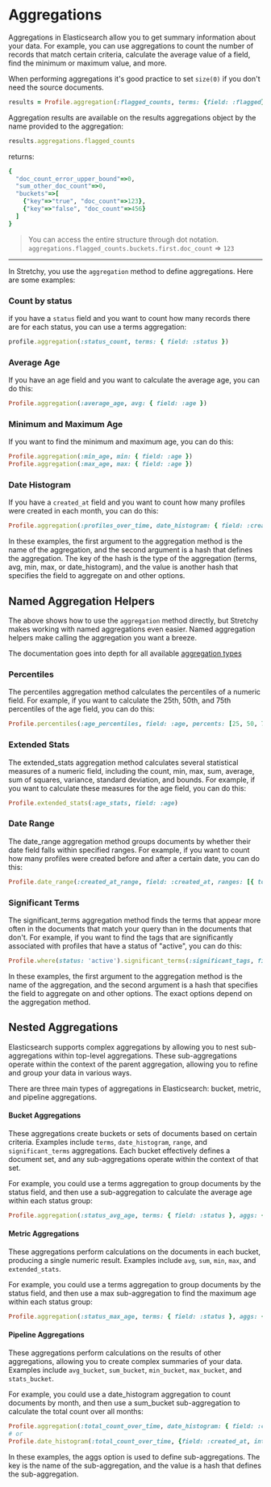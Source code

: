# Aggregations

Aggregations in Elasticsearch allow you to get summary information about your data. For example, you can use aggregations to count the number of records that match certain criteria, calculate the average value of a field, find the minimum or maximum value, and more.


When performing aggregations it's good practice to set `size(0)` if you don't need the source documents.

```ruby
results = Profile.aggregation(:flagged_counts, terms: {field: :flagged}).size(0)
```

Aggregation results are available on the results aggregations object by the name provided to the aggregation:

```ruby
results.aggregations.flagged_counts
```

returns:
```ruby
{
  "doc_count_error_upper_bound"=>0,
  "sum_other_doc_count"=>0,
  "buckets"=>[
    {"key"=>"true", "doc_count"=>123},
    {"key"=>"false", "doc_count"=>456}
  ]
}
```

> You can access the entire structure through dot notation. `aggregations.flagged_counts.buckets.first.doc_count` => `123`


--- 

In Stretchy, you use the `aggregation` method to define aggregations. Here are some examples:

### Count by status 

if you have a `status` field and you want to count how many records there are for each status, you can use a terms aggregation:
```ruby
profile.aggregation(:status_count, terms: { field: :status })
```


### Average Age

If you have an age field and you want to calculate the average age, you can do this:

```ruby
Profile.aggregation(:average_age, avg: { field: :age })
```

### Minimum and Maximum Age

If you want to find the minimum and maximum age, you can do this:

```ruby
Profile.aggregation(:min_age, min: { field: :age })
Profile.aggregation(:max_age, max: { field: :age })
```

### Date Histogram

If you have a `created_at` field and you want to count how many profiles were created in each month, you can do this:
```ruby
Profile.aggregation(:profiles_over_time, date_histogram: { field: :created_at, interval: 'month' })
```

In these examples, the first argument to the aggregation method is the name of the aggregation, and the second argument is a hash that defines the aggregation. The key of the hash is the type of the aggregation (terms, avg, min, max, or date_histogram), and the value is another hash that specifies the field to aggregate on and other options.

## Named Aggregation Helpers

The above shows how to use the `aggregation` method directly, but Stretchy makes working with named aggregations even easier. Named aggregation helpers make calling the aggregation you want a breeze.

The documentation goes into depth for all available [aggregation types](/doc/stretchy/relations/AggregationMethods)

### Percentiles

The percentiles aggregation method calculates the percentiles of a numeric field. For example, if you want to calculate the 25th, 50th, and 75th percentiles of the age field, you can do this:
```ruby
Profile.percentiles(:age_percentiles, field: :age, percents: [25, 50, 75])
```

### Extended Stats

The extended_stats aggregation method calculates several statistical measures of a numeric field, including the count, min, max, sum, average, sum of squares, variance, standard deviation, and bounds. For example, if you want to calculate these measures for the age field, you can do this:

```ruby
Profile.extended_stats(:age_stats, field: :age)
```

### Date Range

The date_range aggregation method groups documents by whether their date field falls within specified ranges. For example, if you want to count how many profiles were created before and after a certain date, you can do this:
```ruby
Profile.date_range(:created_at_range, field: :created_at, ranges: [{ to: '2022-01-01' }, { from: '2022-01-01' }])
```

### Significant Terms

The significant_terms aggregation method finds the terms that appear more often in the documents that match your query than in the documents that don't. For example, if you want to find the tags that are significantly associated with profiles that have a status of "active", you can do this:
```ruby
Profile.where(status: 'active').significant_terms(:significant_tags, field: :tags)
```
In these examples, the first argument to the aggregation method is the name of the aggregation, and the second argument is a hash that specifies the field to aggregate on and other options. The exact options depend on the aggregation method.

## Nested Aggregations

Elasticsearch supports complex aggregations by allowing you to nest sub-aggregations within top-level aggregations. These sub-aggregations operate within the context of the parent aggregation, allowing you to refine and group your data in various ways.

There are three main types of aggregations in Elasticsearch: bucket, metric, and pipeline aggregations.

#### Bucket Aggregations 
These aggregations create buckets or sets of documents based on certain criteria. Examples include `terms`, `date_histogram`, `range`, and `significant_terms` aggregations. Each bucket effectively defines a document set, and any sub-aggregations operate within the context of that set.

For example, you could use a terms aggregation to group documents by the status field, and then use a sub-aggregation to calculate the average age within each status group:
```ruby
Profile.aggregation(:status_avg_age, terms: { field: :status }, aggs: { avg_age: { avg: { field: :age } } })
```

#### Metric Aggregations
 These aggregations perform calculations on the documents in each bucket, producing a single numeric result. Examples include `avg`, `sum`, `min`, `max`, and `extended_stats`.

For example, you could use a terms aggregation to group documents by the status field, and then use a max sub-aggregation to find the maximum age within each status group:
```ruby
Profile.aggregation(:status_max_age, terms: { field: :status }, aggs: { max_age: { max: { field: :age } } })
```

#### Pipeline Aggregations
These aggregations perform calculations on the results of other aggregations, allowing you to create complex summaries of your data. Examples include `avg_bucket`, `sum_bucket`, `min_bucket`, `max_bucket`, and `stats_bucket`.

For example, you could use a date_histogram aggregation to count documents by month, and then use a sum_bucket sub-aggregation to calculate the total count over all months:
```ruby
Profile.aggregation(:total_count_over_time, date_histogram: { field: :created_at, interval: 'month' }, aggs: { total_count: { sum_bucket: { buckets_path: '_count' } } })
# or
Profile.date_histogram(:total_count_over_time, {field: :created_at, interval: :month}, aggs: {total_count: { sum_bucket: { buckets_path: '_count' } } })
```

In these examples, the aggs option is used to define sub-aggregations. The key is the name of the sub-aggregation, and the value is a hash that defines the sub-aggregation.